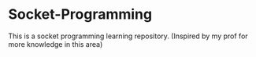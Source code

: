 # Socket-Programming
This is a socket programming learning repository. (Inspired by my prof for more knowledge in this area)
